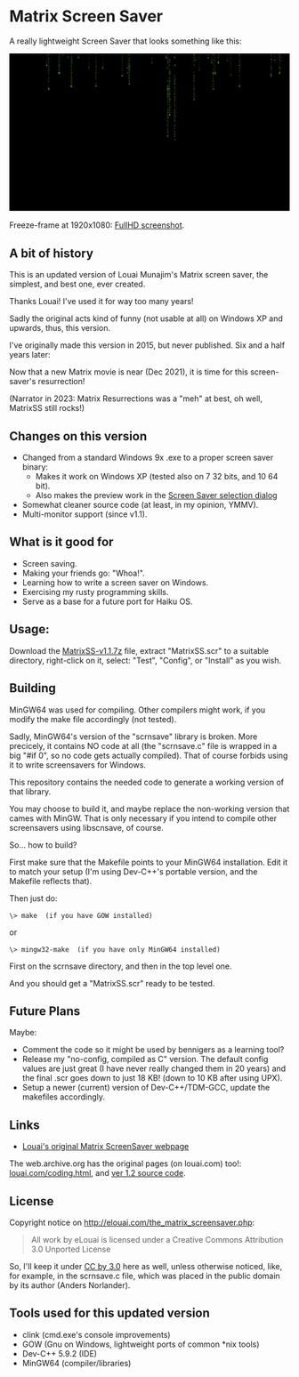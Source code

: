 Matrix Screen Saver
===================

A really lightweight Screen Saver that looks something like this:

![Animated Screencapture](screenshots/Screencapture-720p-15fps.gif)

Freeze-frame at 1920x1080: [FullHD screenshot](screenshots/MatrixSS_1920x1080.png).


A bit of history
----------------

This is an updated version of Louai Munajim's Matrix screen saver, the simplest, and best one, ever created.

Thanks Louai! I've used it for way too many years!

Sadly the original acts kind of funny (not usable at all) on Windows XP and upwards, thus, this version.

I've originally made this version in 2015, but never published. Six and a half years later:

Now that a new Matrix movie is near (Dec 2021), it is time for this screen-saver's resurrection!

(Narrator in 2023: Matrix Resurrections was a "meh" at best, oh well, MatrixSS still rocks!)

Changes on this version
-----------------------

* Changed from a standard Windows 9x .exe to a proper screen saver binary:
  * Makes it work on Windows XP (tested also on 7 32 bits, and 10 64 bit).
  * Also makes the preview work in the [Screen Saver selection dialog](screenshots/MatrixSS_Win7-ScreenSaverDialog.png)
* Somewhat cleaner source code (at least, in my opinion, YMMV).
* Multi-monitor support (since v1.1).


What is it good for
-------------------

* Screen saving.
* Making your friends go: "Whoa!".
* Learning how to write a screen saver on Windows.
* Exercising my rusty programming skills.
* Serve as a base for a future port for Haiku OS.


Usage:
------

Download the [MatrixSS-v1.1.7z](https://github.com/OscarL/MatrixSS/releases/download/v1.1/MatrixSS-v1.1.7z) file, extract "MatrixSS.scr" to a suitable directory, right-click on it, select: "Test", "Config", or "Install" as you wish.


Building
--------

MinGW64 was used for compiling. Other compilers might work, if you modify the make file accordingly (not tested).

Sadly, MinGW64's version of the "scrnsave" library is broken. More precicely, it contains NO code at all (the "scrnsave.c" file is wrapped in a big "#if 0", so no code gets actually compiled). That of course forbids using it to write screensavers for Windows.

This repository contains the needed code to generate a working version of that library.

You may choose to build it, and maybe replace the non-working version that cames with MinGW. That is only necessary if you intend to compile other screensavers using libscnsave, of course.

So... how to build?

First make sure that the Makefile points to your MinGW64 installation. Edit it to match your setup (I'm using Dev-C++'s portable version, and the Makefile reflects that).

Then just do:

    \> make  (if you have GOW installed)

or

    \> mingw32-make  (if you have only MinGW64 installed)

First on the scrnsave directory, and then in the top level one.

And you should get a "MatrixSS.scr" ready to be tested.


Future Plans
------------

Maybe:

* Comment the code so it might be used by bennigers as a learning tool?
* Release my "no-config, compiled as C" version. The default config values are just great (I have never really changed them in 20 years) and the final .scr goes down to just 18 KB! (down to 10 KB after using UPX).
* Setup a newer (current) version of Dev-C++/TDM-GCC, update the makefiles accordingly.


Links
-----

- [Louai's original Matrix ScreenSaver webpage](http://elouai.com/the_matrix_screensaver.php)

The web.archive.org has the original pages (on louai.com) too!: [louai.com/coding.html](https://web.archive.org/web/20010203155900/http://louai.com/coding.html), and [ver 1.2 source code](https://web.archive.org/web/20000914170532if_/http://www.louai.com:80/coding/matrixsrc.zip).


License
-------

Copyright notice on http://elouai.com/the_matrix_screensaver.php:

> All work by eLouai is licensed under a Creative Commons Attribution 3.0 Unported License

So, I'll keep it under [CC by 3.0](http://creativecommons.org/licenses/by/3.0/) here as well, unless otherwise noticed, like, for example, in the scrnsave.c file, which was placed in the public domain by its author (Anders Norlander).


Tools used for this updated version
-----------------------------------

- clink (cmd.exe's console improvements)
- GOW (Gnu on Windows, lightweight ports of common *nix tools)
- Dev-C++ 5.9.2 (IDE)
- MinGW64 (compiler/libraries)
